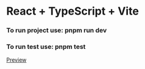 # React + TypeScript + Vite

### To run project use: pnpm run dev
### To run test use: pnpm test

[Preview](https://kumiasto.github.io/control-app/)

